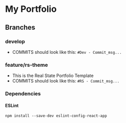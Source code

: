 # My Portfolio

## Branches

### develop
* COMMITS should look like this: ``#Dev - Commit_msg...``

### feature/rs-theme
* This is the Real State Portfolio Template
* COMMITS should look like this: ``#RS - Commit_msg...``

### Dependencies
#### ESLint
``npm install --save-dev eslint-config-react-app``